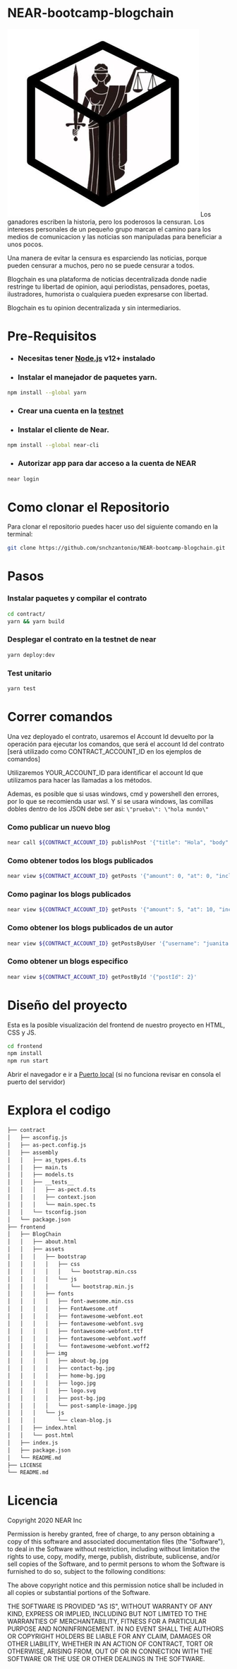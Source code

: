 # NEAR-bootcamp-blogchain
![Logo](/frontend/BlogChain/assets/img/logo.jpg "Logo")
Los ganadores escriben la historia, pero los poderosos la censuran. Los intereses personales de un pequeño grupo marcan el camino para los medios de comunicacion y las noticias son manipuladas para beneficiar a unos pocos.

Una manera de evitar la censura es esparciendo las noticias, porque pueden censurar a muchos, pero no se puede censurar a todos.

Blogchain es una plataforma de noticias decentralizada donde nadie restringe tu libertad de opinion, aqui periodistas, pensadores, poetas, ilustradores, humorista o cualquiera pueden expresarse con libertad.

Blogchain es tu opinion decentralizada y sin intermediarios.


# Pre-Requisitos

* ### Necesitas tener [Node.js](https://nodejs.org/) v12+ instalado

* ### Instalar el manejador de paquetes yarn. 
```sh
npm install --global yarn
```

* ### Crear una cuenta en la [testnet](https://docs.near.org/docs/develop/basics/create-account#creating-a-testnet-account)

* ### Instalar el cliente de Near.
```sh
npm install --global near-cli
```

* ### Autorizar app para dar acceso a la cuenta de NEAR
```sh
near login
```

# Como clonar el Repositorio

Para clonar el repositorio puedes hacer uso del siguiente comando en la terminal:

```sh
git clone https://github.com/snchzantonio/NEAR-bootcamp-blogchain.git
```

# Pasos

### Instalar paquetes y compilar el contrato
```sh
cd contract/
yarn && yarn build
```
### Desplegar el contrato en la testnet de near

```sh
yarn deploy:dev
```
### Test unitario
```sh
yarn test
```

# Correr comandos
Una vez deployado el contrato, usaremos el Account Id devuelto por la operación para ejecutar los comandos, que será el account Id del contrato [será utilizado como CONTRACT_ACCOUNT_ID en los ejemplos de comandos]

Utilizaremos YOUR_ACCOUNT_ID para identificar el account Id que utilizamos para hacer las llamadas a los métodos.

Ademas, es posible que si usas windows, cmd y powershell den errores, por lo que se recomienda usar wsl.
Y si se usara windows, las comillas dobles dentro de los JSON debe ser asi: `\"prueba\": \"hola mundo\"`

### Como publicar un nuevo blog
```sh
near call ${CONTRACT_ACCOUNT_ID} publishPost '{"title": "Hola", "body": "Mundo"}' --account-id ${YOUR_ACCOUNT_ID}
```

### Como obtener todos los blogs publicados
```sh
near view ${CONTRACT_ACCOUNT_ID} getPosts '{"amount": 0, "at": 0, "includeHidden": false}'
```

### Como paginar los blogs publicados
```sh
near view ${CONTRACT_ACCOUNT_ID} getPosts '{"amount": 5, "at": 10, "includeHidden": false}'
```

### Como obtener los blogs publicados de un autor
```sh
near view ${CONTRACT_ACCOUNT_ID} getPostsByUser '{"username": "juanita.testnet"}'
```

### Como obtener un blogs especifico
```sh
near view ${CONTRACT_ACCOUNT_ID} getPostById '{"postId": 2}'
```

# Diseño del proyecto
Esta es la posible visualización del frontend de nuestro proyecto en HTML, CSS y JS.
```sh
cd frontend
npm install
npm run start
```
Abrir el navegador e ir a [Puerto local](http://localhost:8080/) (si no funciona revisar en consola el puerto del servidor)

# Explora el codigo
```bash
├── contract
│   ├── asconfig.js
│   ├── as-pect.config.js
│   ├── assembly
│   │   ├── as_types.d.ts
│   │   ├── main.ts
│   │   ├── models.ts
│   │   ├── __tests__
│   │   │   ├── as-pect.d.ts
│   │   │   ├── context.json
│   │   │   └── main.spec.ts
│   │   └── tsconfig.json
│   └── package.json
├── frontend
│   ├── BlogChain
│   │   ├── about.html
│   │   ├── assets
│   │   │   ├── bootstrap
│   │   │   │   ├── css
│   │   │   │   │   └── bootstrap.min.css
│   │   │   │   └── js
│   │   │   │       └── bootstrap.min.js
│   │   │   ├── fonts
│   │   │   │   ├── font-awesome.min.css
│   │   │   │   ├── FontAwesome.otf
│   │   │   │   ├── fontawesome-webfont.eot
│   │   │   │   ├── fontawesome-webfont.svg
│   │   │   │   ├── fontawesome-webfont.ttf
│   │   │   │   ├── fontawesome-webfont.woff
│   │   │   │   └── fontawesome-webfont.woff2
│   │   │   ├── img
│   │   │   │   ├── about-bg.jpg
│   │   │   │   ├── contact-bg.jpg
│   │   │   │   ├── home-bg.jpg
│   │   │   │   ├── logo.jpg
│   │   │   │   ├── logo.svg
│   │   │   │   ├── post-bg.jpg
│   │   │   │   └── post-sample-image.jpg
│   │   │   └── js
│   │   │       └── clean-blog.js
│   │   ├── index.html
│   │   └── post.html
│   ├── index.js
│   ├── package.json
│   └── README.md
├── LICENSE
└── README.md
```

# Licencia
Copyright 2020 NEAR Inc

Permission is hereby granted, free of charge, to any
person obtaining a copy of this software and associated
documentation files (the "Software"), to deal in the
Software without restriction, including without
limitation the rights to use, copy, modify, merge,
publish, distribute, sublicense, and/or sell copies of
the Software, and to permit persons to whom the Software
is furnished to do so, subject to the following
conditions:

The above copyright notice and this permission notice
shall be included in all copies or substantial portions
of the Software.

THE SOFTWARE IS PROVIDED "AS IS", WITHOUT WARRANTY OF
ANY KIND, EXPRESS OR IMPLIED, INCLUDING BUT NOT LIMITED
TO THE WARRANTIES OF MERCHANTABILITY, FITNESS FOR A
PARTICULAR PURPOSE AND NONINFRINGEMENT. IN NO EVENT
SHALL THE AUTHORS OR COPYRIGHT HOLDERS BE LIABLE FOR ANY
CLAIM, DAMAGES OR OTHER LIABILITY, WHETHER IN AN ACTION
OF CONTRACT, TORT OR OTHERWISE, ARISING FROM, OUT OF OR
IN CONNECTION WITH THE SOFTWARE OR THE USE OR OTHER
DEALINGS IN THE SOFTWARE.
